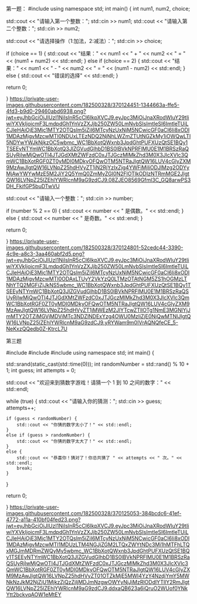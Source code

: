第一题： #include using namespace std; int main() { int num1, num2, choice;

std::cout << "请输入第一个整数：";
std::cin >> num1;
std::cout << "请输入第二个整数：";
std::cin >> num2;

std::cout << "请选择操作（1:加法，2:减法）：";
std::cin >> choice;

if (choice == 1) {
    std::cout << "结果：" << num1 << " + " << num2 << " = " << (num1 + num2) << std::endl;
}
else if (choice == 2) {
    std::cout << "结果：" << num1 << " - " << num2 << " = " << (num1 - num2) << std::endl;
}
else {
    std::cout << "错误的选择" << std::endl;
}

return 0;

}
https://private-user-images.githubusercontent.com/182500328/370124451-1344663a-ffe5-4fd3-b9d0-29460abd6938.png?jwt=eyJhbGciOiJIUzI1NiIsInR5cCI6IkpXVCJ9.eyJpc3MiOiJnaXRodWIuY29tIiwiYXVkIjoicmF3LmdpdGh1YnVzZXJjb250ZW50LmNvbSIsImtleSI6ImtleTUiLCJleHAiOjE3Mjc1MTY2OTQsIm5iZiI6MTcyNzUxNjM5NCwicGF0aCI6Ii8xODI1MDAzMjgvMzcwMTI0NDUxLTEzNDQ2NjNhLWZmZTUtNGZkMy1iOWQwLTI5NDYwYWJkNjkzOC5wbmc_WC1BbXotQWxnb3JpdGhtPUFXUzQtSE1BQy1TSEEyNTYmWC1BbXotQ3JlZGVudGlhbD1BS0lBVkNPRFlMU0E1M1BRSzRaQSUyRjIwMjQwOTI4JTJGdXMtZWFzdC0xJTJGczMlMkZhd3M0X3JlcXVlc3QmWC1BbXotRGF0ZT0yMDI0MDkyOFQwOTM5NTRaJlgtQW16LUV4cGlyZXM9MzAwJlgtQW16LVNpZ25hdHVyZT1jN2RjYzIxZjg4YWFiMjliODJlMzg2ODYyMjAwYWYwMzE5M2JiY2Q5YmQ0ZmMyZGI0N2FlOTlkODIzNTRmMGE2JlgtQW16LVNpZ25lZEhlYWRlcnM9aG9zdCJ9.08ZJEO8569Gfml3C_GQ8arwPS3DH_FkifGP5buDTwVU

std::cout << "请输入一个整数：";
std::cin >> number;


if (number % 2 == 0) {
    std::cout << number << " 是偶数。" << std::endl;
}
else {
    std::cout << number << " 是奇数。" << std::endl;
}

return 0;

}
https://private-user-images.githubusercontent.com/182500328/370124801-52cedc44-3390-4c9e-a8c3-3aa460abf2d5.png?jwt=eyJhbGciOiJIUzI1NiIsInR5cCI6IkpXVCJ9.eyJpc3MiOiJnaXRodWIuY29tIiwiYXVkIjoicmF3LmdpdGh1YnVzZXJjb250ZW50LmNvbSIsImtleSI6ImtleTUiLCJleHAiOjE3Mjc1MTY2OTQsIm5iZiI6MTcyNzUxNjM5NCwicGF0aCI6Ii8xODI1MDAzMjgvMzcwMTI0ODAxLTUyY2VkYzQ0LTMzOTAtNGM5ZS1hOGMzLTNhYTQ2MGFiZjJkNS5wbmc_WC1BbXotQWxnb3JpdGhtPUFXUzQtSE1BQy1TSEEyNTYmWC1BbXotQ3JlZGVudGlhbD1BS0lBVkNPRFlMU0E1M1BRSzRaQSUyRjIwMjQwOTI4JTJGdXMtZWFzdC0xJTJGczMlMkZhd3M0X3JlcXVlc3QmWC1BbXotRGF0ZT0yMDI0MDkyOFQwOTM5NTRaJlgtQW16LUV4cGlyZXM9MzAwJlgtQW16LVNpZ25hdHVyZT1jMWEzM2JlYTcwZTllOTg1NmE3MGNlYjJmMTY2OTZiMGVjMDViMTc3NDZlNDExYzg4OWU0MzliZjE0NjQwMTNlJlgtQW16LVNpZ25lZEhlYWRlcnM9aG9zdCJ9.yRYWam9m0IVrAQNQfeCE_5-NeKxzQQedb0Z-KtrcL7U

第三题

#include #include
#include
using namespace std; int main() {

std::srand(static_cast<unsigned int>(std::time(0)));
int randomNumber = std::rand() % 10 + 1; 
int guess;
int attempts = 0;

std::cout << "欢迎来到猜数字游戏！请猜一个 1 到 10 之间的数字：" << std::endl;


while (true) {
    std::cout << "请输入你的猜测：";
    std::cin >> guess;
    attempts++;

    if (guess < randomNumber) {
        std::cout << "你猜的数字太小了！" << std::endl;
    }
    else if (guess > randomNumber) {
        std::cout << "你猜的数字太大了！" << std::endl;
    }
    else {
        std::cout << "恭喜你！猜对了！你总共猜了 " << attempts << " 次。" << std::endl;
        break; 
    }
}

return 0;

}
https://private-user-images.githubusercontent.com/182500328/370125053-384bcdc6-41ef-4772-a11a-410bf04fed23.png?jwt=eyJhbGciOiJIUzI1NiIsInR5cCI6IkpXVCJ9.eyJpc3MiOiJnaXRodWIuY29tIiwiYXVkIjoicmF3LmdpdGh1YnVzZXJjb250ZW50LmNvbSIsImtleSI6ImtleTUiLCJleHAiOjE3Mjc1MTY2OTQsIm5iZiI6MTcyNzUxNjM5NCwicGF0aCI6Ii8xODI1MDAzMjgvMzcwMTI1MDUzLTM4NGJjZGM2LTQxZWYtNDc3Mi1hMTFhLTQxMGJmMDRmZWQyMy5wbmc_WC1BbXotQWxnb3JpdGhtPUFXUzQtSE1BQy1TSEEyNTYmWC1BbXotQ3JlZGVudGlhbD1BS0lBVkNPRFlMU0E1M1BRSzRaQSUyRjIwMjQwOTI4JTJGdXMtZWFzdC0xJTJGczMlMkZhd3M0X3JlcXVlc3QmWC1BbXotRGF0ZT0yMDI0MDkyOFQwOTM5NTRaJlgtQW16LUV4cGlyZXM9MzAwJlgtQW16LVNpZ25hdHVyZT01OTZkMjE5MWI4YzY4NzdjYmY5MWNkNzJkM2NjZjU1MjkzZjQzZjljMDJmNzgwOWYyNjJjMzRlODdlYTllY2RmJlgtQW16LVNpZ25lZEhlYWRlcnM9aG9zdCJ9.ddxaQB623a6iQruO2WUof0YNkYtt2bckvqAOW1eMtEY
